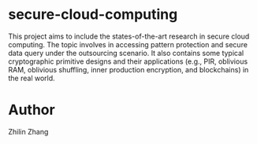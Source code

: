 # secure-cloud-computing

This project aims to include the states-of-the-art research in secure cloud computing. The topic involves in accessing pattern protection and secure data query under the outsourcing scenario. It also contains some typical cryptographic primitive designs and their applications (e.g., PIR, oblivious RAM, oblivious shuffling, inner production encryption, and blockchains) in the real world.

# Author
Zhilin Zhang
